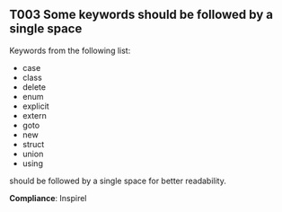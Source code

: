T003 Some keywords should be followed by a single space
-------------------------------------------------------

Keywords from the following list:

 * case
 * class
 * delete
 * enum
 * explicit
 * extern
 * goto
 * new
 * struct
 * union
 * using

should be followed by a single space for better readability.

**Compliance**: Inspirel
